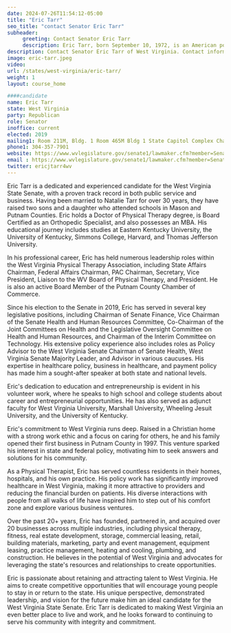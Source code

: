 ```yaml
---
date: 2024-07-26T11:54:12-05:00
title: "Eric Tarr"
seo_title: "contact Senator Eric Tarr"
subheader:
     greeting: Contact Senator Eric Tarr
     description: Eric Tarr, born September 10, 1972, is an American politician affiliated with the Republican Party. He serves as a member of the West Virginia State Senate, representing District 4. He assumed office on December 1, 2018.
description: Contact Senator Eric Tarr of West Virginia. Contact information for Eric Tarr includes email address, phone number, and mailing address.
image: eric-tarr.jpeg
video:
url: /states/west-virginia/eric-tarr/
weight: 1
layout: course_home

####candidate
name: Eric Tarr
state: West Virginia
party: Republican
role: Senator
inoffice: current
elected: 2019
mailing1: Room 211M, Bldg. 1 Room 465M Bldg 1 State Capitol Complex Charleston, WV 25305
phone1: 304-357-7901
website: https://www.wvlegislature.gov/senate1/lawmaker.cfm?member=Senator%20Tarr/
email : https://www.wvlegislature.gov/senate1/lawmaker.cfm?member=Senator%20Tarr/
twitter: ericjtarr4wv
---
```

Eric Tarr is a dedicated and experienced candidate for the West Virginia State Senate, with a proven track record in both public service and business. Having been married to Natalie Tarr for over 30 years, they have raised two sons and a daughter who attended schools in Mason and Putnam Counties. Eric holds a Doctor of Physical Therapy degree, is Board Certified as an Orthopedic Specialist, and also possesses an MBA. His educational journey includes studies at Eastern Kentucky University, the University of Kentucky, Simmons College, Harvard, and Thomas Jefferson University.

In his professional career, Eric has held numerous leadership roles within the West Virginia Physical Therapy Association, including State Affairs Chairman, Federal Affairs Chairman, PAC Chairman, Secretary, Vice President, Liaison to the WV Board of Physical Therapy, and President. He is also an active Board Member of the Putnam County Chamber of Commerce.

Since his election to the Senate in 2019, Eric has served in several key legislative positions, including Chairman of Senate Finance, Vice Chairman of the Senate Health and Human Resources Committee, Co-Chairman of the Joint Committees on Health and the Legislative Oversight Committee on Health and Human Resources, and Chairman of the Interim Committee on Technology. His extensive policy experience also includes roles as Policy Advisor to the West Virginia Senate Chairman of Senate Health, West Virginia Senate Majority Leader, and Advisor in various caucuses. His expertise in healthcare policy, business in healthcare, and payment policy has made him a sought-after speaker at both state and national levels.

Eric's dedication to education and entrepreneurship is evident in his volunteer work, where he speaks to high school and college students about career and entrepreneurial opportunities. He has also served as adjunct faculty for West Virginia University, Marshall University, Wheeling Jesuit University, and the University of Kentucky.

Eric's commitment to West Virginia runs deep. Raised in a Christian home with a strong work ethic and a focus on caring for others, he and his family opened their first business in Putnam County in 1997. This venture sparked his interest in state and federal policy, motivating him to seek answers and solutions for his community.

As a Physical Therapist, Eric has served countless residents in their homes, hospitals, and his own practice. His policy work has significantly improved healthcare in West Virginia, making it more attractive to providers and reducing the financial burden on patients. His diverse interactions with people from all walks of life have inspired him to step out of his comfort zone and explore various business ventures.

Over the past 20+ years, Eric has founded, partnered in, and acquired over 20 businesses across multiple industries, including physical therapy, fitness, real estate development, storage, commercial leasing, retail, building materials, marketing, party and event management, equipment leasing, practice management, heating and cooling, plumbing, and construction. He believes in the potential of West Virginia and advocates for leveraging the state's resources and relationships to create opportunities.

Eric is passionate about retaining and attracting talent to West Virginia. He aims to create competitive opportunities that will encourage young people to stay in or return to the state. His unique perspective, demonstrated leadership, and vision for the future make him an ideal candidate for the West Virginia State Senate. Eric Tarr is dedicated to making West Virginia an even better place to live and work, and he looks forward to continuing to serve his community with integrity and commitment.
